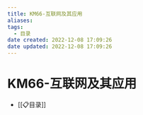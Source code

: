 ```yaml
---
title: KM66-互联网及其应用
aliases:
tags:
  - 目录
date created: 2022-12-08 17:09:26
date updated: 2022-12-08 17:09:26
---
```


# KM66-互联网及其应用

- [[📋目录]]
